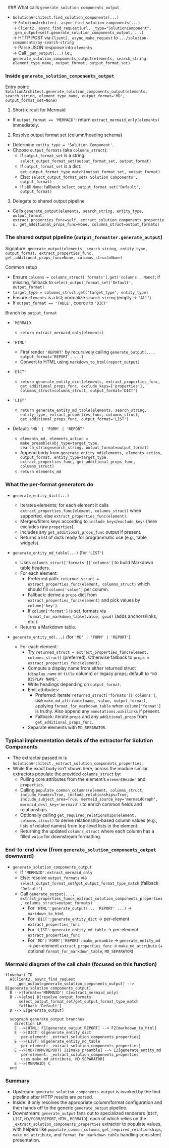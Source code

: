   ### What calls `generate_solution_components_output`  
- `SolutionArchitect.find_solution_components(...)`  
  → `SolutionArchitect._async_find_solution_components(...)`  
  → `Client2._async_find_request(url, _type="SolutionComponent", _gen_output=self.generate_solution_components_output, ...)`  
  → HTTP POST via `Client2._async_make_request` to `.../solution-components/by-search-string`  
  → Parse JSON response into `elements`  
  → Call `_gen_output(...)` i.e., `generate_solution_components_output(elements, search_string, element_type_name, output_format, output_format_set)`  
  
### Inside `generate_solution_components_output`  
Entry point: `SolutionArchitect.generate_solution_components_output(elements, search_string, element_type_name, output_format='MD', output_format_set=None)`  
  
1) Short-circuit for Mermaid  
- If `output_format == 'MERMAID'`: return `extract_mermaid_only(elements)` immediately.  
  
2) Resolve output format set (column/heading schema)  
- Determine `entity_type = 'Solution Component'`.  
- Choose `output_formats` (aka `columns_struct`):  
  - If `output_format_set` is a string: `select_output_format_set(output_format_set, output_format)`  
  - If `output_format_set` is a dict: `get_output_format_type_match(output_format_set, output_format)`  
  - Else: `select_output_format_set('Solution Components', output_format)`  
  - If still `None`: fallback `select_output_format_set('Default', output_format)`  
  
3) Delegate to shared output pipeline  
- Calls `generate_output(elements, search_string, entity_type, output_format, extract_properties_func=self._extract_solution_components_properties, get_additional_props_func=None, columns_struct=output_formats)`  
  
### The shared output pipeline (`output_formatter.generate_output`)  
Signature: `generate_output(elements, search_string, entity_type, output_format, extract_properties_func, get_additional_props_func=None, columns_struct=None)`  
  
Common setup  
- Ensure `columns = columns_struct['formats'].get('columns', None)`; if missing, fallback to `select_output_format_set('Default', output_format)`  
- `target_type = columns_struct.get('target_type', entity_type)`  
- Ensure `elements` is a list; normalize `search_string` (empty → `"All"`)  
- If `output_format == 'TABLE'`, coerce to `'DICT'`  
  
Branch by `output_format`  
- `'MERMAID'`  
  - `return extract_mermaid_only(elements)`  
  
- `'HTML'`  
  - First render `'REPORT'` by recursively calling `generate_output(..., output_format='REPORT', ...)`  
  - Convert to HTML using `markdown_to_html(report_output)`  
  
- `'DICT'`  
  - `return generate_entity_dict(elements, extract_properties_func, get_additional_props_func, exclude_keys=['properties'], columns_struct=columns_struct, output_format='DICT')`  
  
- `'LIST'`  
  - `return generate_entity_md_table(elements, search_string, entity_type, extract_properties_func, columns_struct, get_additional_props_func, output_format='LIST')`  
  
- Default: `'MD' | 'FORM' | 'REPORT'`  
  - `elements_md, elements_action = make_preamble(obj_type=target_type, search_string=search_string, output_format=output_format)`  
  - Append body from `generate_entity_md(elements, elements_action, output_format, entity_type=target_type, extract_properties_func, get_additional_props_func, columns_struct)`  
  - `return elements_md`  
  
### What the per-format generators do  
- `generate_entity_dict(...)`  
  - Iterates elements; for each element it calls `extract_properties_func(element, columns_struct)` when supported, else `extract_properties_func(element)`.  
  - Merges/filters keys according to `include_keys`/`exclude_keys` (here excludes raw `properties`).  
  - Includes any `get_additional_props_func` output if present.  
  - Returns a list of dicts ready for programmatic use (e.g., table widgets).  
  
- `generate_entity_md_table(...)` (for `'LIST'`)  
  - Uses `columns_struct['formats']['columns']` to build Markdown table headers.  
  - For each element:  
    - Preferred path: `returned_struct = extract_properties_func(element, columns_struct)` which should fill `column['value']` per column.  
    - Fallback: derive a `props` dict from `extract_properties_func(element)` and pick values by `column['key']`.  
    - If `column['format']` is set, formats via `format_for_markdown_table(value, guid)` (adds anchors/links, etc.).  
  - Returns a Markdown table.  
  
- `generate_entity_md(...)` (for `'MD' | 'FORM' | 'REPORT'`)  
  - For each element:  
    - Try `returned_struct = extract_properties_func(element, columns_struct)` (preferred). Otherwise fallback to `props = extract_properties_func(element)`.  
    - Compute a display name from either returned struct (`display_name` or `title` column) or legacy props; default to `"NO DISPLAY NAME"`.  
    - Write headings depending on `output_format`.  
    - Emit attributes:  
      - Preferred: iterate `returned_struct['formats']['columns']`, use `make_md_attribute(name, value, output_format)`, applying `format_for_markdown_table` when `column['format']` is truthy. Also append any `annotations.wikilinks` if present.  
      - Fallback: iterate `props` and any `additional_props` from `get_additional_props_func`.  
    - Separate elements with `MD_SEPARATOR`.  
  
### Typical implementation details of the extractor for Solution Components  
- The extractor passed in is `SolutionArchitect._extract_solution_components_properties`.  
- While the exact body isn’t shown here, across the module similar extractors populate the provided `columns_struct` by:  
  - Pulling core attributes from the element’s `elementHeader` and `properties`.  
  - Calling `populate_common_columns(element, columns_struct, include_header=True, include_relationships=True, include_subject_area=True, mermaid_source_key='mermaidGraph', mermaid_dest_key='mermaid')` to enrich common fields and relationships.  
  - Optionally calling `get_required_relationships(element, columns_struct)` to derive relationship-based column values (e.g., lists of related names) from top-level lists in the element.  
  - Returning the updated `columns_struct` where each column has a filled `value` for downstream formatting.  
  
### End-to-end view (from `generate_solution_components_output` downward)  
- `generate_solution_components_output`  
  - If `'MERMAID'`: `extract_mermaid_only`  
  - Else: resolve `output_formats` via `select_output_format_set`/`get_output_format_type_match` (fallback `'Default'`)  
  - Call `generate_output(..., extract_properties_func=_extract_solution_components_properties, columns_struct=output_formats)`  
    - For `'HTML'`: `generate_output(... 'REPORT' ...)` → `markdown_to_html`  
    - For `'DICT'`: `generate_entity_dict` → per-element `extract_properties_func`  
    - For `'LIST'`: `generate_entity_md_table` → per-element `extract_properties_func`  
    - For `'MD'|'FORM'|'REPORT'`: `make_preamble` → `generate_entity_md` → per-element `extract_properties_func` → `make_md_attribute` (+ optional `format_for_markdown_table`, `MD_SEPARATOR`)  
  
### Mermaid diagram of the call chain (focused on this function)  
```mermaid  
flowchart TD  
  A[Client2._async_find_request  
     _gen_output=generate_solution_components_output] --> B[generate_solution_components_output]  
  B -->|format=='MERMAID'| C[extract_mermaid_only]  
  B -->|else| D[resolve output_formats  
      select_output_format_set/get_output_format_type_match  
      fallback 'Default']  
  D --> E[generate_output]  
  
  subgraph generate_output branches  
    direction LR  
    E -->|HTML| F1[generate_output REPORT] --> F2[markdown_to_html]  
    E -->|DICT| G[generate_entity_dict  
       per-element: _extract_solution_components_properties]  
    E -->|LIST| H[generate_entity_md_table  
       per-element: _extract_solution_components_properties]  
    E -->|MD/FORM/REPORT| I1[make_preamble] --> I2[generate_entity_md  
       per-element: _extract_solution_components_properties  
       uses make_md_attribute, MD_SEPARATOR]  
    E -->|MERMAID| C  
  end  
```  
  
### Summary  
- Upstream: `generate_solution_components_output` is invoked by the find pipeline after HTTP results are parsed.  
- Inside: it only resolves the appropriate column/format configuration and then hands off to the generic `generate_output` pipeline.  
- Downstream: `generate_output` fans out to specialized renderers (`DICT`, `LIST`, `MD/FORM/REPORT`, `HTML`, `MERMAID`), each of which relies on the `_extract_solution_components_properties` extractor to populate values, with helpers like `populate_common_columns`, `get_required_relationships`, `make_md_attribute`, and `format_for_markdown_table` handling consistent presentation.